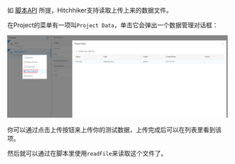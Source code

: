 如 [脚本API](API.md) 所提，Hitchhiker支持读取上传上来的数据文件。

在Project的菜单有一项叫`Project Data`，单击它会弹出一个数据管理对话框：

![](https://raw.githubusercontent.com/brookshi/images/master/Hitchhiker/script/script_data.png)

你可以通过点击上传按钮来上传你的测试数据，上传完成后可以在列表里看到该项。

然后就可以通过在脚本里使用`readFile`来读取这个文件了。

